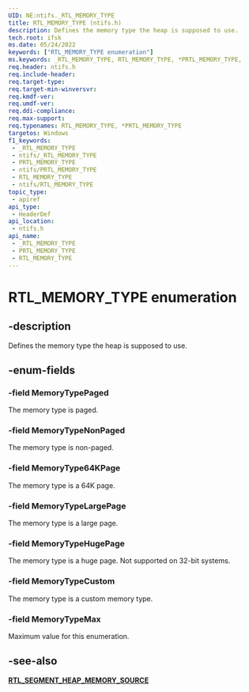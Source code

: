 ```yaml
---
UID: NE:ntifs._RTL_MEMORY_TYPE
title: RTL_MEMORY_TYPE (ntifs.h)
description: Defines the memory type the heap is supposed to use.
tech.root: ifsk
ms.date: 05/24/2022
keywords: ["RTL_MEMORY_TYPE enumeration"]
ms.keywords: _RTL_MEMORY_TYPE, RTL_MEMORY_TYPE, *PRTL_MEMORY_TYPE,
req.header: ntifs.h
req.include-header: 
req.target-type: 
req.target-min-winversvr: 
req.kmdf-ver: 
req.umdf-ver: 
req.ddi-compliance: 
req.max-support: 
req.typenames: RTL_MEMORY_TYPE, *PRTL_MEMORY_TYPE
targetos: Windows
f1_keywords:
 - _RTL_MEMORY_TYPE
 - ntifs/_RTL_MEMORY_TYPE
 - PRTL_MEMORY_TYPE
 - ntifs/PRTL_MEMORY_TYPE
 - RTL_MEMORY_TYPE
 - ntifs/RTL_MEMORY_TYPE
topic_type:
 - apiref
api_type:
 - HeaderDef
api_location:
 - ntifs.h
api_name:
 - _RTL_MEMORY_TYPE
 - PRTL_MEMORY_TYPE
 - RTL_MEMORY_TYPE
---
```


# RTL_MEMORY_TYPE enumeration

## -description

Defines the memory type the heap is supposed to use.

## -enum-fields

### -field MemoryTypePaged

The memory type is paged.

### -field MemoryTypeNonPaged

The memory type is non-paged.

### -field MemoryType64KPage

The memory type is a 64K page.

### -field MemoryTypeLargePage

The memory type is a large page.

### -field MemoryTypeHugePage

The memory type is a huge page. Not supported on 32-bit systems.

### -field MemoryTypeCustom

The memory type is a custom memory type.

### -field MemoryTypeMax

Maximum value for this enumeration.

## -see-also

[**RTL_SEGMENT_HEAP_MEMORY_SOURCE**](ns-ntifs-_rtl_segment_heap_memory_source.md)
